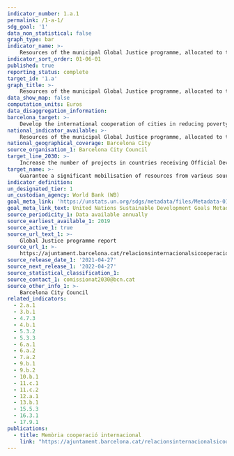 ```yaml
---
indicator_number: 1.a.1
permalink: /1-a-1/
sdg_goal: '1'
data_non_statistical: false
graph_type: bar
indicator_name: >-
    Resources of the municipal Global Justice programme, allocated to the goal of reducing poverty
indicator_sort_order: 01-06-01
published: true
reporting_status: complete
target_id: '1.a'
graph_title: >-
    Resources of the municipal Global Justice programme, allocated to the goal of reducing poverty
data_show_map: false
computation_units: Euros
data_disaggregation_information:
barcelona_target: >-
    Develop the international cooperation of cities in reducing poverty
national_indicator_available: >-
    Resources of the municipal Global Justice programme, allocated to the goal of reducing poverty
national_geographical_coverage: Barcelona City 
source_organisation_1: Barcelona City Council
target_line_2030: >-
    Increase the number of projects in countries receiving Official Development Assistance which help to reduce poverty and improve the living conditions and opportunities of the vulnerable inhabitants of urban areas, through cooperative, social and solidarity economy programmes, and by improving municipal social programmes
target_name: >-
    Guarantee a significant mobilisation of resources from various sources, even by means of improving cooperation for development, in order to provide sufficient and predictable means to developing countries, particularly in less advanced countries, so that they can implement programmes and policies aimed at ending poverty in all of its dimensions
indicator_definition:
un_designated_tier: 1
un_custodian_agency: World Bank (WB)
goal_meta_link: 'https://unstats.un.org/sdgs/metadata/files/Metadata-01-0a-01.pdf'
goal_meta_link_text: United Nations Sustainable Development Goals Metadata (pdf 894kB)
source_periodicity_1: Data available annually
source_earliest_available_1: 2019
source_active_1: true
source_url_text_1: >-
    Global Justice programme report  
source_url_1: >-
    https://ajuntament.barcelona.cat/relacionsinternacionalsicooperacio/ca/pla-director-i-pla-de-treball
source_release_date_1: '2021-04-27'
source_next_release_1: '2022-04-27'
source_statistical_classification_1: 
source_contact_1: comissionat2030@bcn.cat
source_other_info_1: >-
    Barcelona City Council
related_indicators: 
  - 2.a.1
  - 3.b.1
  - 4.7.3
  - 4.b.1
  - 5.3.2
  - 5.3.3
  - 6.a.1
  - 6.a.2
  - 7.a.2
  - 9.b.1
  - 9.b.2
  - 10.b.1
  - 11.c.1
  - 11.c.2
  - 12.a.1
  - 13.b.1
  - 15.5.3
  - 16.3.1
  - 17.9.1
publications:
  - title: Memòria cooperació internacional
    link: "https://ajuntament.barcelona.cat/relacionsinternacionalsicooperacio/ca/pla-director-i-pla-de-treball"
---
```

